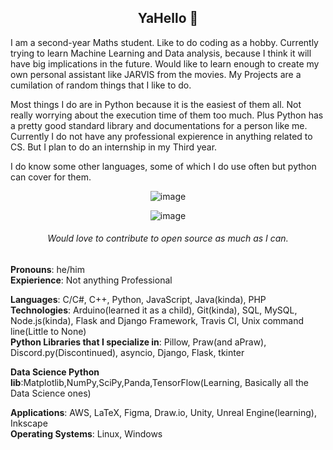 <h2 align='center'>YaHello 👋</h2>



I am a second-year Maths student. Like to do coding as a hobby. Currently trying to learn Machine Learning and Data analysis, because I think it will have big implications in the future. Would like to learn enough to create my own personal assistant like JARVIS from the movies. My Projects are a cumilation of random things that I like to do.

Most things I do are in Python because it is the easiest of them all. Not really worrying about the execution time of them too much. Plus Python has a pretty good standard library and documentations for a person like me. Currently I do not have any professional expierence in anything related to CS. But I plan to do an internship in my Third year.

I do know some other languages, some of which I do use often but python can cover for them.

<div align='center'>
  
![image](https://user-images.githubusercontent.com/71703481/140780933-6b0ee8e3-560a-46ed-a92a-b61cbbd953de.png)

![image](https://user-images.githubusercontent.com/71703481/140781937-4d0f24bb-701d-459f-9cdd-f9b84c721b13.png)
  
###### Would love to contribute to open source as much as I can.
      
</div>            
                  
**Pronouns**: he/him                              
**Expierience**: Not anything Professional                                    
                        
**Languages**: C/C#, C++, Python, JavaScript, Java(kinda), PHP                                                      
**Technologies**: Arduino(learned it as a child), Git(kinda), SQL, MySQL, Node.js(kinda), Flask and Django Framework, Travis CI, Unix command line(Little to None)                                                
**Python Libraries that I specialize in**: Pillow, Praw(and aPraw), Discord.py(Discontinued), asyncio, Django, Flask, tkinter      
      
**Data Science Python lib**:Matplotlib,NumPy,SciPy,Panda,TensorFlow(Learning, Basically all the Data Science ones)                                                
                                                                        
**Applications**: AWS, LaTeX, Figma, Draw.io, Unity, Unreal Engine(learning), Inkscape                                                                  
**Operating Systems**: Linux, Windows                                                            

 
 
